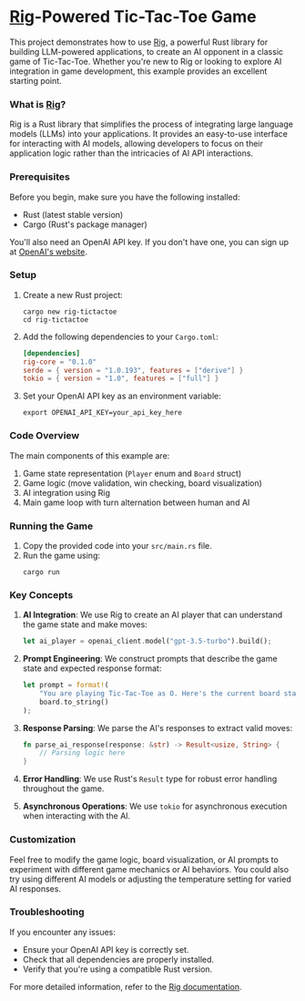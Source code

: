 # [Rig](https://github.com/0xPlaygrounds/rig)-Powered Tic-Tac-Toe Game

This project demonstrates how to use [Rig](https://github.com/0xPlaygrounds/rig), a powerful Rust library for building LLM-powered applications, to create an AI opponent in a classic game of Tic-Tac-Toe. Whether you're new to Rig or looking to explore AI integration in game development, this example provides an excellent starting point.

### What is [Rig](https://github.com/0xPlaygrounds/rig)?

Rig is a Rust library that simplifies the process of integrating large language models (LLMs) into your applications. It provides an easy-to-use interface for interacting with AI models, allowing developers to focus on their application logic rather than the intricacies of AI API interactions.

### Prerequisites

Before you begin, make sure you have the following installed:

- Rust (latest stable version)
- Cargo (Rust's package manager)

You'll also need an OpenAI API key. If you don't have one, you can sign up at [OpenAI's website](https://openai.com).

### Setup

1. Create a new Rust project:
   ```
   cargo new rig-tictactoe
   cd rig-tictactoe
   ```

2. Add the following dependencies to your `Cargo.toml`:
   ```toml
   [dependencies]
   rig-core = "0.1.0"
   serde = { version = "1.0.193", features = ["derive"] }
   tokio = { version = "1.0", features = ["full"] }
   ```

3. Set your OpenAI API key as an environment variable:
   ```
   export OPENAI_API_KEY=your_api_key_here
   ```

### Code Overview

The main components of this example are:

1. Game state representation (`Player` enum and `Board` struct)
2. Game logic (move validation, win checking, board visualization)
3. AI integration using Rig
4. Main game loop with turn alternation between human and AI

### Running the Game

1. Copy the provided code into your `src/main.rs` file.
2. Run the game using:
   ```
   cargo run
   ```

### Key Concepts

1. **AI Integration**: We use Rig to create an AI player that can understand the game state and make moves:
   ```rust
   let ai_player = openai_client.model("gpt-3.5-turbo").build();
   ```

2. **Prompt Engineering**: We construct prompts that describe the game state and expected response format:
   ```rust
   let prompt = format!(
       "You are playing Tic-Tac-Toe as O. Here's the current board state:\n{}\nWhat's your next move? Respond with just the number (1-9) of the position you want to play.",
       board.to_string()
   );
   ```

3. **Response Parsing**: We parse the AI's responses to extract valid moves:
   ```rust
   fn parse_ai_response(response: &str) -> Result<usize, String> {
       // Parsing logic here
   }
   ```

4. **Error Handling**: We use Rust's `Result` type for robust error handling throughout the game.

5. **Asynchronous Operations**: We use `tokio` for asynchronous execution when interacting with the AI.

### Customization

Feel free to modify the game logic, board visualization, or AI prompts to experiment with different game mechanics or AI behaviors. You could also try using different AI models or adjusting the temperature setting for varied AI responses.

### Troubleshooting

If you encounter any issues:
- Ensure your OpenAI API key is correctly set.
- Check that all dependencies are properly installed.
- Verify that you're using a compatible Rust version.

For more detailed information, refer to the [Rig documentation](https://docs.rs/rig).